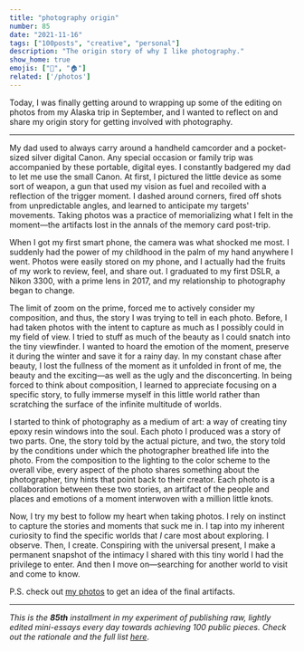 ```yaml
---
title: "photography origin"
number: 85
date: "2021-11-16"
tags: ["100posts", "creative", "personal"]
description: "The origin story of why I like photography."
show_home: true
emojis: ["📸", "🏠"]
related: ['/photos']
---
```


Today, I was finally getting around to wrapping up some of the editing on photos from my Alaska trip in September, and I wanted to reflect on and share my origin story for getting involved with photography.

---

My dad used to always carry around a handheld camcorder and a pocket-sized silver digital Canon. Any special occasion or family trip was accompanied by these portable, digital eyes. I constantly badgered my dad to let me use the small Canon. At first, I pictured the little device as some sort of weapon, a gun that used my vision as fuel and recoiled with a reflection of the trigger moment. I dashed around corners, fired off shots from unpredictable angles, and learned to anticipate my targets' movements. Taking photos was a practice of memorializing what I felt in the moment—the artifacts lost in the annals of the memory card post-trip.

When I got my first smart phone, the camera was what shocked me most. I suddenly had the power of my childhood in the palm of my hand anywhere I went. Photos were easily stored on my phone, and I actually had the fruits of my work to review, feel, and share out. I graduated to my first DSLR, a Nikon 3300, with a prime lens in 2017, and my relationship to photography began to change. 

The limit of zoom on the prime, forced me to actively consider my composition, and thus, the story I was trying to tell in each photo. Before, I had taken photos with the intent to capture as much as I possibly could in my field of view. I tried to stuff as much of the beauty as I could snatch into the tiny viewfinder. I wanted to hoard the emotion of the moment, preserve it during the winter and save it for a rainy day. In my constant chase after beauty, I lost the fullness of the moment as it unfolded in front of me, the beauty and the exciting—as well as the ugly and the disconcerting. In being forced to think about composition, I learned to appreciate focusing on a specific story, to fully immerse myself in this little world rather than scratching the surface of the infinite multitude of worlds. 

I started to think of photography as a medium of art: a way of creating tiny epoxy resin windows into the soul. Each photo I produced was a story of two parts. One, the story told by the actual picture, and two, the story told by the conditions under which the photographer breathed life into the photo. From the composition to the lighting to the color scheme to the overall vibe, every aspect of the photo shares something about the photographer, tiny hints that point back to their creator. Each photo is a collaboration between these two stories, an artifact of the people and places and emotions of a moment interwoven with a million little knots.

Now, I try my best to follow my heart when taking photos. I rely on instinct to capture the stories and moments that suck me in. I tap into my inherent curiosity to find the specific worlds that *I* care most about exploring. I observe. Then, I create. Conspiring with the universal present, I make a permanent snapshot of the intimacy I shared with this tiny world I had the privilege to enter. And then I move on—searching for another world to visit and come to know.

P.S. check out [my photos](/photos) to get an idea of the final artifacts.

---
*This is the **85th** installment in my experiment of publishing raw, lightly edited mini-essays every day towards achieving 100 public pieces. Check out the rationale and the full list [here](/experiments/100posts/)*.

